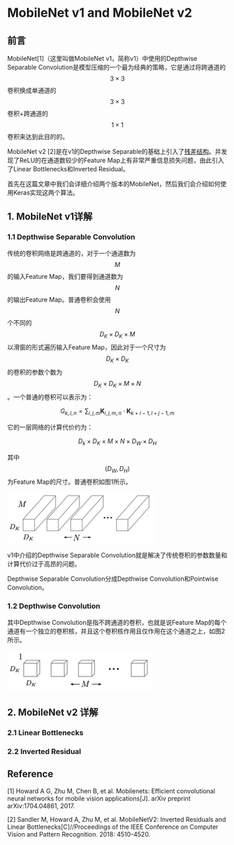 # MobileNet v1 and MobileNet v2

## 前言

MobileNet\[1\]（这里叫做MobileNet v1，简称v1）中使用的Depthwise Separable Convolution是模型压缩的一个最为经典的策略，它是通过将跨通道的$$3\times3$$卷积换成单通道的$$3\times3$$卷积+跨通道的$$1\times1$$卷积来达到此目的的。

MobileNet v2 \[2\]是在v1的Depthwise Separable的基础上引入了[残差结构]()。并发现了ReLU的在通道数较少的Feature Map上有非常严重信息损失问题，由此引入了Linear Bottlenecks和Inverted Residual。

首先在这篇文章中我们会详细介绍两个版本的MobileNet，然后我们会介绍如何使用Keras实现这两个算法。

## 1. MobileNet v1详解

### 1.1 Depthwise Separable Convolution

传统的卷积网络是跨通道的，对于一个通道数为$$M$$的输入Feature Map，我们要得到通道数为$$N$$的输出Feature Map。普通卷积会使用$$N$$个不同的$$D_K \times D_K \times M$$以滑窗的形式遍历输入Feature Map，因此对于一个尺寸为$$D_K\times D_K$$的卷积的参数个数为$$D_K \times D_K \times M \times N$$。一个普通的卷积可以表示为：


$$
G_{k,l,n} = \sum_{i,j,m} \mathbf{K}_{i,j,m,n} \cdot \mathbf{K}_{k+i-1, l+j-1, m}
$$


它的一层网络的计算代价约为：


$$
D_k \times D_K \times M \times N \times D_W \times D_H
$$


其中$$(D_W, D_H)$$为Feature Map的尺寸。普通卷积如图1所示。

![](/assets/MobileNet_1.png)

v1中介绍的Depthwise Separable Convolution就是解决了传统卷积的参数数量和计算代价过于高昂的问题。

Depthwise Separable Convolution分成Depthwise Convolution和Pointwise Convolution。

### 1.2 Depthwise Convolution

其中Depthwise Convolution是指不跨通道的卷积，也就是说Feature Map的每个通道有一个独立的卷积核，并且这个卷积核作用且仅作用在这个通道之上，如图2所示。

![](/assets/MobileNet2.png)

## 2. MobileNet v2 详解

### 2.1 Linear Bottlenecks

### 2.2 Inverted Residual

## Reference

\[1\] Howard A G, Zhu M, Chen B, et al. Mobilenets: Efficient convolutional neural networks for mobile vision applications\[J\]. arXiv preprint arXiv:1704.04861, 2017.

\[2\] Sandler M, Howard A, Zhu M, et al. MobileNetV2: Inverted Residuals and Linear Bottlenecks\[C\]//Proceedings of the IEEE Conference on Computer Vision and Pattern Recognition. 2018: 4510-4520.

